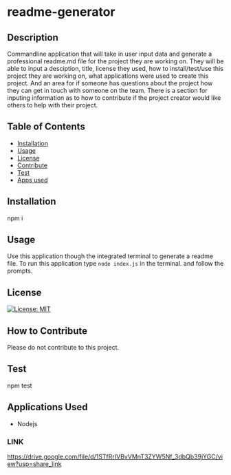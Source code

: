 # readme-generator

## Description 
Commandline application that will take in user input data and generate a professional readme.md file for the project they are working on. They will be able to input a desciption, title, license they used, how to install/test/use this project they are working on, what applications were used to create this project. And an area for if someone has questions about the project how they can get in touch with someone on the team. There is a section for inputing information as to how to contribute if the project creator would like others to help with their project. 

## Table of Contents
- [Installation](#installation)
- [Usage](#usage)
- [License](#license)
- [Contribute](#how-to-contribute)
- [Test](#test)
- [Apps used](#applications-used)

## Installation 
npm i
## Usage 
Use this application though the integrated terminal to generate a readme file. To run this application type `node index.js` in the terminal. and follow the prompts.
## License 
[![License: MIT](https://img.shields.io/badge/License-MIT-yellow.svg)](https://opensource.org/licenses/MIT)
## How to Contribute 
Please do not contribute to this project. 

## Test 
npm test
## Applications Used
* Nodejs

### LINK 
https://drive.google.com/file/d/1STfRrIVBvVMnT3ZYW5Nf_3dbQb39jYGC/view?usp=share_link
